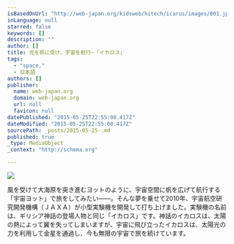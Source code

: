 ```yaml
---
isBasedOnUrl: "http://web-japan.org/kidsweb/hitech/icarus/images/001.jpg"
inLanguage: null
starred: false
keywords: []
description: ""
author: []
title: 光を帆に受け、宇宙を航行―「イカロス」
tags:
  - "space,"
  - 日本語
authors: []
publisher:
  name: web-japan.org
  domain: web-japan.org
  url: null
  favicon: null
datePublished: "2015-05-25T22:55:00.417Z"
dateModified: "2015-05-25T22:55:00.417Z"
sourcePath: _posts/2015-05-25-.md
published: true
_type: MediaObject
_context: "http://schema.org"

---
```

![](http://web-japan.org/kidsweb/hitech/icarus/images/001.jpg)

風を受けて大海原を突き進むヨットのように、宇宙空間に帆を広げて航行する「宇宙ヨット」で旅をしてみたい――。そんな夢を乗せて2010年、宇宙航空研究開発機構（ＪＡＸＡ）が小型実験機を開発して打ち上げました。実験機の名前は、ギリシア神話の登場人物と同じ「イカロス」です。神話のイカロスは、太陽の熱によって翼を失ってしまいますが、宇宙に飛び立ったイカロスは、太陽光の力を利用して金星を通過し、今も無限の宇宙で旅を続けています。